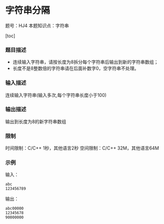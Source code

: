 # 字符串分隔

题号：HJ4
本题知识点：字符串

[toc]

### 题目描述

- 连续输入字符串，请按长度为8拆分每个字符串后输出到新的字符串数组；
- 长度不是8整数倍的字符串请在后面补数字0，空字符串不处理。

### 输入描述

连续输入字符串(输入多次,每个字符串长度小于100)

### 输出描述

输出到长度为8的新字符串数组

### 限制
时间限制：C/C++ 1秒，其他语言2秒 
空间限制：C/C++ 32M，其他语言64M

### 示例

输入：
```
abc
123456789
```

输出：
```
abc00000
12345678
90000000
```